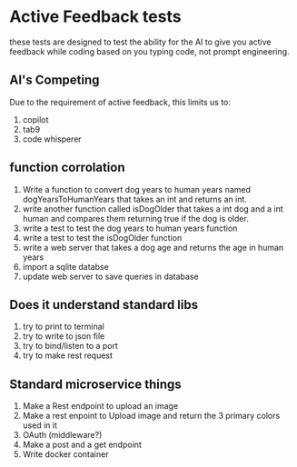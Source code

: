 # Active Feedback tests

these tests are designed to test the ability for the AI to give you active feedback while coding based on you typing code, not prompt engineering.

## AI's Competing
Due to the requirement of active feedback, this limits us to:
1. copilot
2. tab9
3. code whisperer

## function corrolation
1. Write a function to convert dog years to human years named dogYearsToHumanYears that takes an int and returns an int.
2. write another function called isDogOlder that takes a int dog and a int human and compares them returning true if the dog is older.
3. write a test to test the dog years to human years function
4. write a test to test the isDogOlder function
5. write a web server that takes a dog age and returns the age in human years
6. import a sqlite databse
7. update web server to save queries in database

## Does it understand standard libs
1. try to print to terminal
2. try to write to json file
4. try to bind/listen to a port
5. try to make rest request

## Standard microservice things
1. Make a Rest endpoint to upload an image
2. Make a rest enpoint to Upload image and return the 3 primary colors used in it
3. OAuth (middleware?)
4. Make a post and a get endpoint
5. Write docker container
